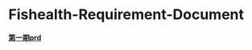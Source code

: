# Fishealth-Requirement-Document
[**第一期prd**](https://gbkrph.github.io/Fishealth-Requirement-Document//第一期需求/prd/用户端prd)
